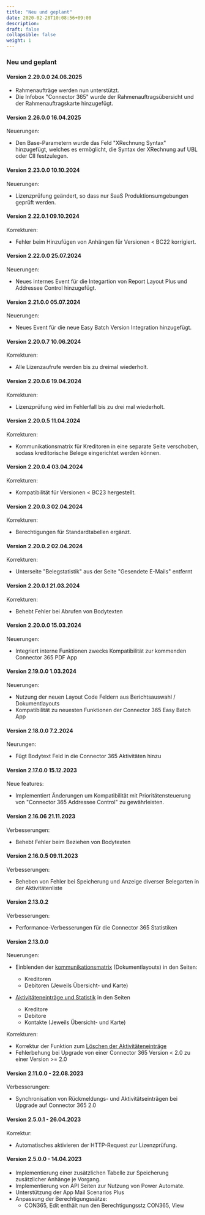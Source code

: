 ```yaml
---
title: "Neu und geplant"
date: 2020-02-28T10:08:56+09:00
description: 
draft: false
collapsible: false
weight: 1
---
```


### Neu und geplant

#### Version 2.29.0.0 24.06.2025
 - Rahmenaufträge werden nun unterstützt.
 - Die Infobox "Connector 365" wurde der Rahmenauftragsübersicht und der Rahmenauftragskarte hinzugefügt.
 
#### Version 2.26.0.0 16.04.2025
Neuerungen:
  - Den Base-Parametern wurde das Feld "XRechnung Syntax" hinzugefügt, welches es ermöglicht, die Syntax der XRechnung auf UBL oder CII festzulegen.

#### Version 2.23.0.0 10.10.2024
Neuerungen:
 - Lizenzprüfung geändert, so dass nur SaaS Produktionsumgebungen geprüft werden. 

#### Version 2.22.0.1 09.10.2024
Korrekturen:
 - Fehler beim Hinzufügen von Anhängen für Versionen < BC22 korrigiert. 

#### Version 2.22.0.0 25.07.2024
Neuerungen:
 - Neues internes Event für die Integartion von Report Layout Plus und Addressee Control hinzugefügt. 

#### Version 2.21.0.0 05.07.2024
Neuerungen:
 - Neues Event für die neue Easy Batch Version Integration hinzugefügt.

#### Version 2.20.0.7 10.06.2024
Korrekturen:
 - Alle Lizenzaufrufe werden bis zu dreimal wiederholt.

#### Version 2.20.0.6 19.04.2024
Korrekturen:
 - Lizenzprüfung wird im Fehlerfall bis zu drei mal wiederholt.

#### Version 2.20.0.5 11.04.2024
Korrekturen:
 - Kommunikationsmatrix für Kreditoren in eine separate Seite verschoben, sodass kreditorische Belege eingerichtet werden können.

#### Version 2.20.0.4 03.04.2024
Korrekturen:
 - Kompatibilität für Versionen < BC23 hergestellt.

#### Version 2.20.0.3 02.04.2024
Korrekturen:
 - Berechtigungen für Standardtabellen ergänzt.

#### Version 2.20.0.2 02.04.2024
Korrekturen:
 - Unterseite "Belegstatistik" aus der Seite "Gesendete E-Mails" entfernt 

#### Version 2.20.0.1 21.03.2024
Korrekturen:
 - Behebt Fehler bei Abrufen von Bodytexten

#### Version 2.20.0.0 15.03.2024
Neuerungen:
 - Integriert interne Funktionen zwecks Kompatibilität zur kommenden Connector 365 PDF App

#### Version 2.19.0.0 1.03.2024
Neuerungen:
 - Nutzung der neuen Layout Code Feldern aus Berichtsauswahl / Dokumentlayouts
 - Kompatibilität zu neuesten Funktionen der Connector 365 Easy Batch App

#### Version 2.18.0.0 7.2.2024
Neurungen:
  - Fügt Bodytext Feld in die Connector 365 Aktivitäten hinzu

#### Version 2.17.0.0 15.12.2023
Neue features:
 - Implementiert Änderungen um Kompatibilität mit Prioritätensteuerung von "Connector 365 Addressee Control" zu gewährleisten.

#### Version 2.16.06 21.11.2023
Verbesserungen:
 - Behebt Fehler beim Beziehen von Bodytexten

#### Version 2.16.0.5 09.11.2023
Verbesserungen:
 - Beheben von Fehler bei Speicherung und Anzeige diverser Belegarten in der Aktivitätenliste

#### Version 2.13.0.2
Verbesserungen:
- Performance-Verbesserungen für die Connector 365 Statistiken

#### Version 2.13.0.0
Neuerungen:
- Einblenden der [kommunikationsmatrix](/de-de/apps/base/first-steps/setup/communication-matrix/) (Dokumentlayouts) in den Seiten:
  * Kreditoren 
  * Debitoren
  (Jeweils Übersicht- und Karte)

- [Aktivitäteneinträge und Statistik](de-de/apps/base/first-steps/setup/infobox-extensions/) in den Seiten
  * Kreditore
  * Debitore
  * Kontakte
  (Jeweils Übersicht- und Karte)

Korrekturen:
- Korrektur der Funktion zum [Löschen der Aktivitäteneinträge](de-de/apps/base/first-steps/setup/delete-activity-files/)
- Fehlerbehung bei Upgrade von einer Connector 365 Version < 2.0 zu einer Version >= 2.0

#### Version 2.11.0.0 - 22.08.2023
 Verbesserungen:
  * Synchronisation von Rückmeldungs- und Aktivitätseinträgen bei Upgrade auf Connector 365 2.0

#### Version 2.5.0.1 - 26.04.2023
Korrektur:
- Automatisches aktivieren der HTTP-Request zur Lizenzprüfung.
#### Version 2.5.0.0 - 14.04.2023
- Implementierung einer zusätzlichen Tabelle zur Speicherung zusätzlicher Anhänge je Vorgang.
- Implementierung von API Seiten zur Nutzung von Power Automate.
- Unterstützung der App Mail Scenarios Plus
- Anpassung der Berechtigungssätze:
  - CON365, Edit enthält nun den Berechtigungsstz CON365, View 